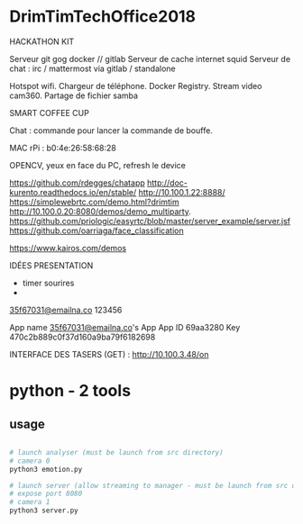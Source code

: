 # DrimTimTechOffice2018

HACKATHON KIT

Serveur git gog docker // gitlab 
Serveur de cache internet squid
Serveur de chat : irc / mattermost  via gitlab / standalone

Hotspot wifi. Chargeur de téléphone. Docker Registry. Stream video cam360.
Partage de fichier samba 

SMART COFFEE CUP

Chat : 
commande pour lancer la commande de bouffe.
	
MAC rPi : b0:4e:26:58:68:28

OPENCV, yeux en face du PC, refresh le device

https://github.com/rdegges/chatapp
http://doc-kurento.readthedocs.io/en/stable/
http://10.100.1.22:8888/
https://simplewebrtc.com/demo.html?drimtim
http://10.100.0.20:8080/demos/demo_multiparty.
https://github.com/priologic/easyrtc/blob/master/server_example/server.jsf
https://github.com/oarriaga/face_classification

https://www.kairos.com/demos

IDÉES PRESENTATION
- timer sourires
- 


35f67031@emailna.co
123456


App name
    35f67031@emailna.co's App
App ID
    69aa3280
Key
    470c2b889c0f37d160a9ba79f6182698

INTERFACE DES TASERS (GET) :
	http://10.100.3.48/on


# python - 2 tools
 
## usage

```bash

# launch analyser (must be launch from src directory)
# camera 0 
python3 emotion.py

# launch server (allow streaming to manager - must be launch from src directory)
# expose port 8080
# camera 1 
python3 server.py 

```